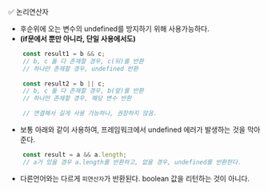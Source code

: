 ✅ 논리연산자
* 후순위에 오는 변수의 undefined를 방지하기 위해 사용가능하다.
* <b>(if문에서 뿐만 아니라, 단일 사용에서도)</b>
```javascript
    const result1 = b && c;
    // b, c 둘 다 존재할 경우, c(뒤)를 반환
    // 하나만 존재할 경우, undefined 반환
    
    const result2 = b || c;
    // b, c 둘 다 존재할 경우, b(앞)를 반환
    // 하나만 존재할 경우, 해당 변수 반환
    
    // 연결해서 길게 사용 가능하나, 권장하지 않음.
```

* 보통 아래와 같이 사용하여, 프레임워크에서 undefined 에러가 발생하는 것을 막아준다.
```javascript
    const result = a && a.length;
    // a가 있을 경우 a.length를 반환하고, 없을 경우, undefined를 반환한다.
```

* 다른언어와는 다르게 `피연산자`가 반환된다. boolean 값을 리턴하는 것이 아니다.